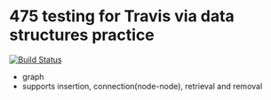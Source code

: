 # 475 testing for Travis via data structures practice
[![Build Status](https://travis-ci.org/rwaweber/dspractice.svg?branch=master)](https://travis-ci.org/rwaweber/dspractice)
* graph
 * supports insertion, connection(node-node), retrieval and removal
